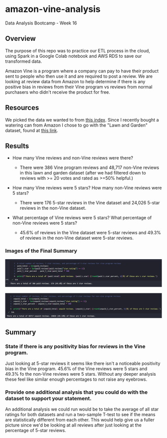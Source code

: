 # amazon-vine-analysis
Data Analysis Bootcamp - Week 16

## Overview
The purpose of this repo was to practice our ETL process in the cloud, using Spark in a Google Colab notebook and AWS RDS to save our transformed data. 

Amazon Vine is a program where a company can pay to have their product sent to people who then use it and are required to post a review. We are looking at review data from Amazon to help determine if there is any positive bias in reviews from their Vine program vs reviews from normal purchasers who didn't receive the product for free.

## Resources
We picked the data we wanted to from [this index](https://s3.amazonaws.com/amazon-reviews-pds/tsv/index.txt). Since I recently bought a watering can from Amazon I chose to go with the "Lawn and Garden" dataset, found at [this link](https://s3.amazonaws.com/amazon-reviews-pds/tsv/amazon_reviews_us_Lawn_and_Garden_v1_00.tsv.gz).

## Results
* How many Vine reviews and non-Vine reviews were there?

    * There were 386 Vine program reviews and 48,717 non-Vine reviews in this lawn and garden dataset (after we had filtered down to reviews with >= 20 votes and rated as >=50% helpful.)

* How many Vine reviews were 5 stars? How many non-Vine reviews were 5 stars?

    * There were 176 5-star reviews in the Vine dataset and 24,026 5-star reviews in the non-Vine dataset.

* What percentage of Vine reviews were 5 stars? What percentage of non-Vine reviews were 5 stars?

    * 45.6% of reviews in the Vine dataset were 5-star reviews and 49.3% of reviews in the non-Vine dataset were 5-star reviews.

### Images of the Final Summary
![paid_reviews_summary](images/paid_reviews_summary.PNG)<br><br>
![unpaid_reviews_summary](images/unpaid_reviews_summary.PNG)<br>

## Summary

### State if there is any positivity bias for reviews in the Vine program.

Just looking at 5-star reviews it seems like there isn't a noticeable positivity bias in the Vine program. 45.6% of the Vine reviews were 5 stars and 49.3% fo the non-Vine reviews were 5 stars. Without any deeper analysis these feel like similar enough percentages to not raise any eyebrows.


### Provide one additional analysis that you could do with the dataset to support your statement.

An additional analysis we could run would be to take the average of all star ratings for both datasets and run a two-sample T-test to see if the means are statistically different from each other. This would help give us a fuller picture since we'd be looking at all reviews after just looking at the percentage of 5-star reviews.